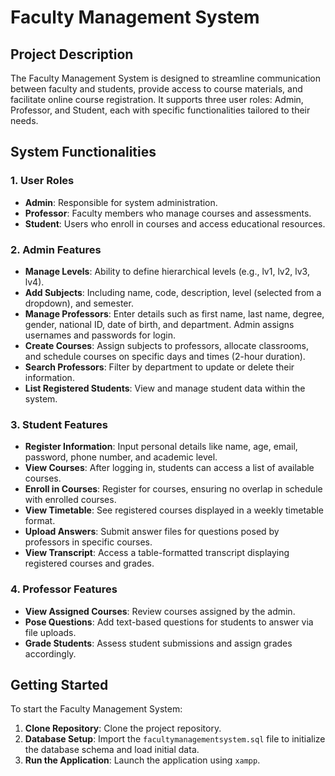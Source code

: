 # Faculty Management System

## Project Description

The Faculty Management System is designed to streamline communication between faculty and students, provide access to course materials, and facilitate online course registration. It supports three user roles: Admin, Professor, and Student, each with specific functionalities tailored to their needs.

## System Functionalities

### 1. User Roles

- **Admin**: Responsible for system administration.
- **Professor**: Faculty members who manage courses and assessments.
- **Student**: Users who enroll in courses and access educational resources.

### 2. Admin Features

- **Manage Levels**: Ability to define hierarchical levels (e.g., lv1, lv2, lv3, lv4).
- **Add Subjects**: Including name, code, description, level (selected from a dropdown), and semester.
- **Manage Professors**: Enter details such as first name, last name, degree, gender, national ID, date of birth, and department. Admin assigns usernames and passwords for login.
- **Create Courses**: Assign subjects to professors, allocate classrooms, and schedule courses on specific days and times (2-hour duration).
- **Search Professors**: Filter by department to update or delete their information.
- **List Registered Students**: View and manage student data within the system.

### 3. Student Features

- **Register Information**: Input personal details like name, age, email, password, phone number, and academic level.
- **View Courses**: After logging in, students can access a list of available courses.
- **Enroll in Courses**: Register for courses, ensuring no overlap in schedule with enrolled courses.
- **View Timetable**: See registered courses displayed in a weekly timetable format.
- **Upload Answers**: Submit answer files for questions posed by professors in specific courses.
- **View Transcript**: Access a table-formatted transcript displaying registered courses and grades.

### 4. Professor Features

- **View Assigned Courses**: Review courses assigned by the admin.
- **Pose Questions**: Add text-based questions for students to answer via file uploads.
- **Grade Students**: Assess student submissions and assign grades accordingly.

## Getting Started

To start the Faculty Management System:

1. **Clone Repository**: Clone the project repository.
2. **Database Setup**: Import the `facultymanagementsystem.sql` file to initialize the database schema and load initial data.
3. **Run the Application**: Launch the application using `xampp`.

